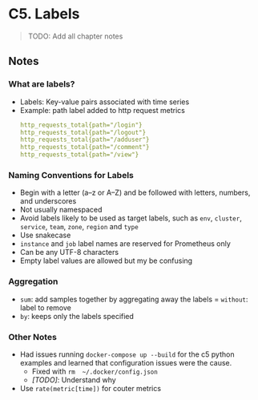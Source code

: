 # C5. Labels

> TODO: Add all chapter notes

## Notes

### What are labels?

- Labels: Key-value pairs associated with time series
- Example: path label added to http request metrics
    ```yaml
    http_requests_total{path="/login"}
    http_requests_total{path="/logout"}
    http_requests_total{path="/adduser"}
    http_requests_total{path="/comment"}
    http_requests_total{path="/view"}
    ```

### Naming Conventions for Labels

- Begin with a letter (a–z or A–Z) and be followed with letters, numbers, and underscores
- Not usually namespaced
- Avoid labels likely to be used as target labels, such as `env`, `cluster`, `service`, `team`, `zone`, `region` and `type`
- Use snakecase
- `instance` and `job` label names are reserved for Prometheus only
- Can be any UTF-8 characters
- Empty label values are allowed but my be confusing

### Aggregation

- `sum`: add samples together by aggregating away the labels
= `without`: label to remove 
- `by`: keeps only the labels specified

### Other Notes

- Had issues running `docker-compose up --build` for the c5 python examples and learned that configuration issues were the cause.
    - Fixed with `rm  ~/.docker/config.json `
    - _[TODO]_: Understand why
- Use `rate(metric[time])` for couter metrics